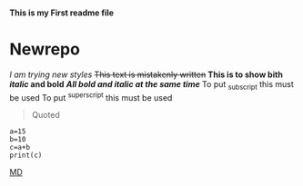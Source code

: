 <br>**This is my First readme  file**<br />
# Newrepo
_I am trying new styles_
~~This text is mistakenly written~~
**This is to show bith _italic_ and bold**
***All bold and italic at the same time***
To put <sub>subscript</sub> this must be used
To put <sup>superscript</sup> this must be used
> Quoted
```
a=15
b=10
c=a+b
print(c)
```
[MD](https://www.google.com/search?q=what+is+md+file&oq=what+is+md+fi&gs_lcrp=EgZjaHJvbWUqBwgAEAAYgAQyBwgAEAAYgAQyBggBEEUYOTIHCAIQABiABDIHCAMQABiABDIHCAQQABiABDIHCAUQABiABDIHCAYQABiABDIHCAcQABiABDIHCAgQABiABDINCAkQABiGAxiABBiKBagCALACAA&sourceid=chrome&ie=UTF-8)


